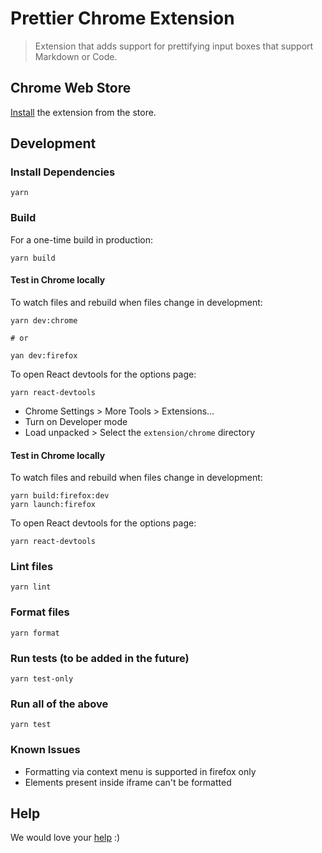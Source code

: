 # Prettier Chrome Extension

> Extension that adds support for prettifying input boxes that support Markdown or Code.

## Chrome Web Store

[Install](https://chrome.google.com/webstore/detail/prettier/fbcfnmplppajblbmdehballiekfgdkhp) the extension from the store.

## Development

### Install Dependencies

```
yarn
```

### Build

For a one-time build in production:

```
yarn build
```

#### Test in Chrome locally

To watch files and rebuild when files change in development:

```
yarn dev:chrome

# or

yan dev:firefox
```

To open React devtools for the options page:

```
yarn react-devtools
```

- Chrome Settings > More Tools > Extensions...
- Turn on Developer mode
- Load unpacked > Select the `extension/chrome` directory

#### Test in Chrome locally

To watch files and rebuild when files change in development:

```
yarn build:firefox:dev
yarn launch:firefox
```

To open React devtools for the options page:

```
yarn react-devtools
```

### Lint files

```
yarn lint
```

### Format files

```
yarn format
```

### Run tests (to be added in the future)

```
yarn test-only
```

### Run all of the above

```
yarn test
```

### Known Issues

- Formatting via context menu is supported in firefox only
- Elements present inside iframe can't be formatted

## Help

We would love your [help](https://github.com/prettier/prettier-chrome-extension/issues) :)
